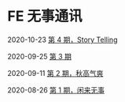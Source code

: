 # FE 无事通讯

2020-10-23 [第 4 期，Story Telling](./posts/issue-4.md)

2020-09-25 [第 3 期](./posts/issue-3.md)

2020-09-11 [第 2 期，秋高气爽](./posts/issue-2.md)

2020-08-26 [第 1 期，闲来无事](./posts/issue-1.md)
